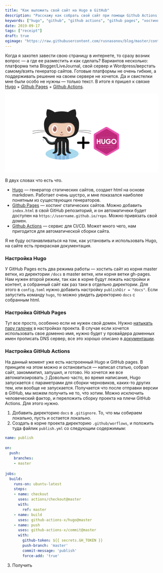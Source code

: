 ```yaml
---
title: "Как выложить свой сайт на Hugo в GitHub"
description: "Расскажу как собрать свой сайт при помощи Github Actions, и выложить на Github Pages."
keywords: ["hugo", "github", "github actions", "github pages", "хостинг", "хостинг блога"]
date: 2019-09-17
tags: ["receipt"]
draft: true
ogimage: "https://raw.githubusercontent.com/rusnasonov/blog/master/content/hugo_gh_pages_gh_actions/image.png"
---
```


Когда я захотел завести свою страницу в интернете, то сразу возник вопрос — а где ее разместить и как сделать? Вариантов несколько: платформа типа Blogger/LiveJournal, свой сервер и Wordpress/верстать самому/взять генератор сайтов. Готовые платформы не очень гибкие, а поддерживать решение на своем сервере не хочется. Да и свистелки мне были особо не нужны — только текст. В итоге я пришел к связке [Hugo](https://gohugo.io/) + [Github Pages](https://pages.github.com/) + [Github Actions](https://github.com/features/actions).

<!--more-->

![image](https://raw.githubusercontent.com/rusnasonov/blog/master/content/hugo_gh_pages_gh_actions/image.png)

В двух словах что есть что.

* [Hugo](https://gohugo.io/) — генератор статических сайтов, создает html на основе markdown. Работает очень шустро, и мне показался наиболее понятным из существующих генераторов.
* [Github Pages](https://pages.github.com/) — хостинг статических сайтов. Можно добавить `index.html` в свой GitHub репозиторий, и он автоматичеки будет доступен на `https://username.github.io/repo`. Можно привязать свой домен.
* [Github Actions](https://github.com/features/actions) — сервис для CI/CD. Может много чего, нам пригодится для автоматической сборки сайта.

Я не буду останавливаться на том, как установить и использовать Hugo, на сайте есть прекрасная документация.

### Настройка Hugo

У GitHub Pages есть два режима работы — хостить сайт из корня master ветки, из директории `/docs` в master ветке, или корня ветки gh-pages. Нам нужен второй режим, так как в корне будут лежать настройки и контент, а собранный сайт как раз таки в отдельно директории.  Для этого в `config.toml` нужно добавить настройку `publishDir = "docs"`. Если запустить команду `hugo`, то можно увидеть директорию `docs` с собранным html.

### Настройка GitHub Pages

Тут все просто, особенно если не нужен свой домен. Нужно [натыкать пару галочек](https://help.github.com/en/articles/configuring-a-publishing-source-for-github-pages) в настройках проекта. В случае если хочется использовать свое доменно имя, нужно будет у провайдера доменных имен прописать DNS сервер, все это хорошо описано в [документации](https://help.github.com/en/articles/using-a-custom-domain-with-github-pages). 

### Настройка GitHub Actions

На данный момент уже есть настроенный Hugo и GitHub pages. В принципе на этом можно и остановиться — написал статью, собрал сайт, закоммитил, запушил, и готово. Но хочется же все автоматизировать ;)
Довольно часто, во время написания, Hugo запускается с параметрами для сборки черновиков, каких-то других тем, или вообще не запускается. Получается что после отправки версии в GitHub, мы можем получить не то, что хотим. Можно исключить человеческий фактор, и переложить сборку проекта на плечи GitHub Actions. Для этого нужно.

1. Добавить директорию `docs` в `.gitignore`. То, что мы собираем локально, пусть и остается локально.
2. Создать в корне проекта директорию `.github/worflows`, и положить туда файлик `publish.yml` со следующим содержимым:
```yaml
name: publish

on:
  push:
    branches:
    - master
    
jobs:
  build:
    runs-on: ubuntu-latest
    steps:
    - name: checkout
      uses: actions/checkout@master
      with:
        ref: master
    - name: build
      uses: github-actions-x/hugo@master
    - name: push
      uses: github-actions-x/commit@master
      with:
        github-token: ${{ secrets.GH_TOKEN }}
        push-branch: 'master'
        commit-message: 'publish'
        force-add: 'true'
```
3. Получить 